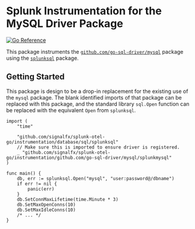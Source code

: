 # Splunk Instrumentation for the MySQL Driver Package

[![Go Reference](https://pkg.go.dev/badge/github.com/signalfx/splunk-otel-go/instrumentation/github.com/go-sql-driver/mysql/splunkmysql.svg)](https://pkg.go.dev/github.com/signalfx/splunk-otel-go/instrumentation/github.com/go-sql-driver/mysql/splunkmysql)

This package instruments the
[`github.com/go-sql-driver/mysql`](https://github.com/go-sql-driver/mysql)
package using the [`splunksql`](../../../../database/sql/splunksql) package.

## Getting Started

This package is design to be a drop-in replacement for the existing use of the
`mysql` package. The blank identified imports of that package can be replaced
with this package, and the standard library `sql.Open` function can be replaced
with the equivalent `Open` from `splunksql`.

```golang
import (
	"time"

	"github.com/signalfx/splunk-otel-go/instrumentation/database/sql/splunksql"
	// Make sure this is imported to ensure driver is registered.
	_ "github.com/signalfx/splunk-otel-go/instrumentation/github.com/go-sql-driver/mysql/splunkmysql"
)

func main() {
	db, err := splunksql.Open("mysql", "user:password@/dbname")
	if err != nil {
		panic(err)
	}
	db.SetConnMaxLifetime(time.Minute * 3)
	db.SetMaxOpenConns(10)
	db.SetMaxIdleConns(10)
    /* ... */
}
```

